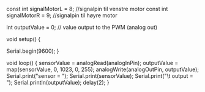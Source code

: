 const int signalMotorL = 8; //signalpin til venstre motor
const int signalMotorR = 9; //signalpin til høyre motor

int outputValue = 0;        // value output to the PWM (analog out)

void setup() {

  Serial.begin(9600);
}

void loop() {
  sensorValue = analogRead(analogInPin);
  outputValue = map(sensorValue, 0, 1023, 0, 255);
  analogWrite(analogOutPin, outputValue);
  Serial.print("sensor = ");
  Serial.print(sensorValue);
  Serial.print("\t output = ");
  Serial.println(outputValue);
  delay(2);
}
